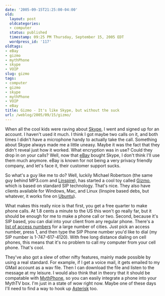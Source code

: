 ```yaml
---
date: '2005-09-15T21:25:00-04:00'
old:
  layout: post
  oldcategories:
  - computer
  status: published
  timestamp: 09:25 PM Thursday, September 15, 2005 EDT
  wordpress_id: '117'
oldtags:
- eBay
- gizmo
- mythPhone
- skype
- VOIP
slug: gizmo
tags:
- computer
- gizmo
- skype
- mythPhone
- VOIP
- eBay
title: Gizmo - It's like Skype, but without the suck
url: /weblog/2005/09/15/gizmo/
---
```


When all the cool kids were raving about
[Skype](http://www.skype.com/), I went and signed up for an
account.  I haven't used it much.  I think I got maybe two calls on it, and
both times I didn't have a microphone handy to actually take the call.
Something about Skype always made me a little uneasy.  Maybe it was the
fact that they didn't reveal just how it worked.  What encryption was in
use?  Could they drop in on your calls?  Well, now that [eBay](http://www.ebay.com/) bought Skype, I don't think I'll use them much anymore.
eBay is known for not being a very privacy friendly company, and let's face
it, their customer support sucks.

So what's a guy like me to do?  Well, luckily Michael Robertson (the same
guy behind MP3.com and [Linspire](http://www.linspire.com/)), has
started a cool toy called [Gizmo](http://www.gizmoproject.com/),
which is based on standard SIP technology. That's nice.  They also have clients
available for Windows, Mac, and Linux (linspire based debs, but whatever, it
works fine on [Ubuntu](http://www.ubuntulinux.com/)).

What makes this really nice is that first, you get a free quarter to make
phone calls.  At 1.8 cents a minute to the US this won't go really far, but
it should be enough for me to make a phone call or two.  Second, because it's
SIP based, you can dial into your client from any regular phone.  There's a
[list of access numbers](http://www.gizmoproject.com/access-numbers.html) for a large number of cities.  Just pick an access number, press 1, and then
type the SIP Phone number you'd like to dial (my SIP number is 1-747-617-4120).  With free long distance dialing
on cell phones, this means that it's no problem to call my computer from
your cell phone.  That's cool.

They've also got a slew of other nifty features, mainly made possible by using
a real standard.  For example, if I get a voice mail, it gets emailed to my
GMail account as a wav file.  Then I can download the file and listen to the
message at my leisure.  I would also think that in theory that it should be
compatable with [MythPhone](http://www.zen13655.zen.co.uk/mythphone.html), so you can easily integrate a phone into your MythTV box.  I'm just
in a state of wow right now.  Maybe one of these days I'll need to find a way
to hook up [Asterisk](http://www.asterisk.org/) too.